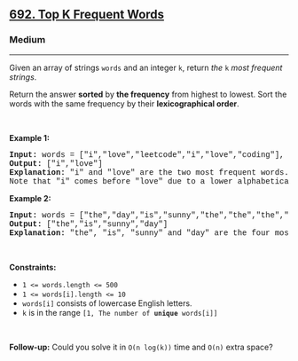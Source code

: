 <h2><a href="https://leetcode.com/problems/top-k-frequent-words/">692. Top K Frequent Words</a></h2><h3>Medium</h3><hr><div><p>Given an array of strings <code style="font-family: monospace, Bangla373, sans-serif;">words</code> and an integer <code style="font-family: monospace, Bangla373, sans-serif;">k</code>, return <em>the </em><code style="font-family: monospace, Bangla373, sans-serif;">k</code><em> most frequent strings</em>.</p>

<p>Return the answer <strong>sorted</strong> by <strong>the frequency</strong> from highest to lowest. Sort the words with the same frequency by their <strong>lexicographical order</strong>.</p>

<p>&nbsp;</p>
<p><strong class="example">Example 1:</strong></p>

<pre style="font-family: SFMono-Regular, Consolas, &quot;Liberation Mono&quot;, Menlo, Courier, monospace, Bangla373, sans-serif;"><strong>Input:</strong> words = ["i","love","leetcode","i","love","coding"], k = 2
<strong>Output:</strong> ["i","love"]
<strong>Explanation:</strong> "i" and "love" are the two most frequent words.
Note that "i" comes before "love" due to a lower alphabetical order.
</pre>

<p><strong class="example">Example 2:</strong></p>

<pre style="font-family: SFMono-Regular, Consolas, &quot;Liberation Mono&quot;, Menlo, Courier, monospace, Bangla373, sans-serif;"><strong>Input:</strong> words = ["the","day","is","sunny","the","the","the","sunny","is","is"], k = 4
<strong>Output:</strong> ["the","is","sunny","day"]
<strong>Explanation:</strong> "the", "is", "sunny" and "day" are the four most frequent words, with the number of occurrence being 4, 3, 2 and 1 respectively.
</pre>

<p>&nbsp;</p>
<p><strong>Constraints:</strong></p>

<ul>
	<li><code style="font-family: monospace, Bangla373, sans-serif;">1 &lt;= words.length &lt;= 500</code></li>
	<li><code style="font-family: monospace, Bangla373, sans-serif;">1 &lt;= words[i].length &lt;= 10</code></li>
	<li><code style="font-family: monospace, Bangla373, sans-serif;">words[i]</code> consists of lowercase English letters.</li>
	<li><code style="font-family: monospace, Bangla373, sans-serif;">k</code> is in the range <code style="font-family: monospace, Bangla373, sans-serif;">[1, The number of <strong>unique</strong> words[i]]</code></li>
</ul>

<p>&nbsp;</p>
<p><strong>Follow-up:</strong> Could you solve it in <code style="font-family: monospace, Bangla373, sans-serif;">O(n log(k))</code> time and <code style="font-family: monospace, Bangla373, sans-serif;">O(n)</code> extra space?</p>
</div>